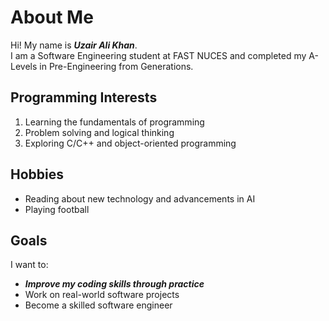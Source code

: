 # About Me  

Hi! My name is **_Uzair Ali Khan_**.  
I am a Software Engineering student at FAST NUCES and completed my A-Levels in Pre-Engineering from Generations.  

## Programming Interests  

1. Learning the fundamentals of programming  
2. Problem solving and logical thinking  
3. Exploring C/C++ and object-oriented programming  

## Hobbies  

- Reading about new technology and advancements in AI 
- Playing football  

## Goals  

I want to:  
- **_Improve my coding skills through practice_**  
- Work on real-world software projects  
- Become a skilled software engineer  

